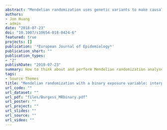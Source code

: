 ```yaml
---
abstract: "Mendelian randomization uses genetic variants to make causal inferences about a modifiable exposure. Subject to a genetic variant satisfying the instrumental variable assumptions, an association between the variant and outcome implies a causal effect of the exposure on the outcome. Complications arise with a binary exposure that is a dichotomization of a continuous risk factor (for example, hypertension is a dichotomization of blood pressure). This can lead to violation of the exclusion restriction assumption: the genetic variant can influence the outcome via the continuous risk factor even if the binary exposure does not change. Provided the instrumental variable assumptions are satisfied for the underlying continuous risk factor, causal inferences for the binary exposure are valid for the continuous risk factor. Causal estimates for the binary exposure assume the causal effect is a stepwise function at the point of dichotomization. Even then, estimation requires further parametric assumptions. Under monotonicity, the causal estimate represents the average causal effect in 'compliers', individuals for whom the binary exposure would be present if they have the genetic variant and absent otherwise. Unlike in randomized trials, genetic compliers are unlikely to be a large or representative subgroup of the population. Under homogeneity, the causal effect of the exposure on the outcome is assumed constant in all individuals; rarely a plausible assumption. We here provide methods for causal estimation with a binary exposure (although subject to all the above caveats). Mendelian randomization investigations with a dichotomized binary exposure should be conceptualized in terms of an underlying continuous variable."
authors:
- Jon Huang
- admin
date: "2018-07-23"
doi: "10.1007/s10654-018-0424-6"
featured: true
projects: []
publication: '*European Journal of Epidemiology*'
publication_short: ""
publication_types:
- "2"
publishDate: "2018-07-23"
summary: How to think about and perform Mendelian randomization analyses with binary exposures.
tags:
- Source Themes
title: "Mendelian randomization with a binary exposure variable: interpretation and presentation of causal estimates"
url_code: ""
url_dataset: ""
url_pdf: "files/Burgess_MRbinary.pdf"
url_poster: ""
url_project: ""
url_slides: ""
url_source: ""
url_video: ""
---
```






